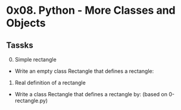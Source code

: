 # 0x08. Python - More Classes and Objects

## Tassks

0. Simple rectangle

- Write an empty class Rectangle that defines a rectangle:

1. Real definition of a rectangle

- Write a class Rectangle that defines a rectangle by: (based on 0-rectangle.py)

